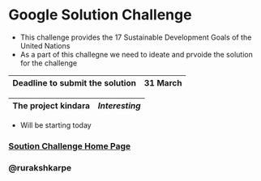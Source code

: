 # Google Solution Challenge

- This challenge provides the 17 Sustainable Development Goals of the United Nations 
- As a part of this challegne we need to ideate and prvoide the solution for the challenge

| Deadline to submit the solution|  31 March | 
| ----------------------------- | ----------- |

| The project kindara | *Interesting* |
| -------------- | ----------- |


- Will be starting today

### [Soution Challenge Home Page](https://developers.google.com/community/gdsc-solution-challenge/UN-goals)
### @rurakshkarpe

